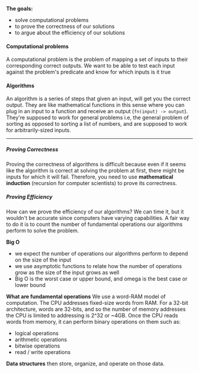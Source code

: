 **The goals:**
- solve computational problems
- to prove the correctness of our solutions
- to argue about the efficiency of our solutions

#### Computational problems
A computational problem is the problem of mapping a set of inputs to their corresponding correct outputs. We want to be able to test each input against the problem's predicate and know for which inputs is it true

#### Algorithms
An algorithm is a series of steps that given an input, will get you the correct output. They are like mathematical functions in this sense where you can plug in an input to a function and receive an output (`fn(input) -> output`). They're supposed to work for general problems i.e, the general problem of sorting as opposed to sorting a list of numbers, and are supposed to work for arbitrarily-sized inputs.

---
##### Proving Correctness
Proving the correctness of algorithms is difficult because even if it seems like the algorithm is correct at solving the problem at first, there might be inputs for which it will fail. Therefore, you need to use **mathematical induction** (recursion for computer scientists) to prove its correctness.

##### Proving Efficiency
How can we prove the efficiency of our algorithms? We can time it, but it wouldn't be accurate since computers have varying capabilities. A fair way to do it is to count the number of fundamental operations our algorithms perform to solve the problem.

**Big O**
- we expect the number of operations our algorithms perform to depend on the size of the input
- we use asymptotic functions to relate how the number of operations grow as the size of the input grows as well
- Big O is the worst case or upper bound, and omega is the best case or lower bound

**What are fundamental operations**
We use a word-RAM model of computation. The CPU addresses fixed-size words from RAM. For a 32-bit architecture, words are 32-bits, and so the number of memory addresses the CPU is limited to addressing is 2^32 or ~4GB. Once the CPU reads words from memory, it can perform binary operations on them such as:
- logical operations
- arithmetic operations
- bitwise operations
- read / write operations

**Data structures** then store, organize, and operate on those data.